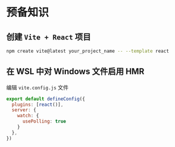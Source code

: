 # 预备知识

## 创建 `Vite + React` 项目

```bash
npm create vite@latest your_project_name -- --template react
```

## 在 WSL 中对 Windows 文件启用 HMR

编辑 `vite.config.js` 文件
```javascript
export default defineConfig({
  plugins: [react()],
  server: {
    watch: {
      usePolling: true
    }
  },
})
```